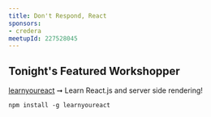 ```yaml
---
title: Don't Respond, React
sponsors:
- credera
meetupId: 227528045
---
```


## Tonight's Featured Workshopper

[learnyoureact](https://github.com/kohei-takata/learnyoureact) ➞ Learn React.js and server side rendering!

```
npm install -g learnyoureact
```
